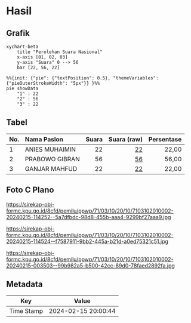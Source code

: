 # Hasil

## Grafik

```mermaid
xychart-beta
    title "Perolehan Suara Nasional"
    x-axis [01, 02, 03]
    y-axis "Suara" 0 --> 56
    bar [22, 56, 22]
```

```mermaid
%%{init: {"pie": {"textPosition": 0.5}, "themeVariables": {"pieOuterStrokeWidth": "5px"}} }%%
pie showData
    "1" : 22
    "2" : 56
    "3" : 22
```

## Tabel

| No. | Nama Paslon    | Suara | Suara (raw) | Persentase |
|:--- |:-------------- | -----:| -----------:| ----------:|
| 1   | ANIES MUHAIMIN | 22    | [22][p-1]   | 22,00      |
| 2   | PRABOWO GIBRAN | 56    | [56][p-2]   | 56,00      |
| 3   | GANJAR MAHFUD  | 22    | [22][p-3]   | 22,00      |


[p-1]: https://github.com/gigit-pemilu/pemilu-2024/blob/main/pilpres/hitung-suara/sub/71-sulawesi-utara/sub/03-kepulauan-sangihe/sub/10-manganitu-selatan/sub/2010-pindang/sub/002-tps/sub/paslon-1.txt
[p-2]: https://github.com/gigit-pemilu/pemilu-2024/blob/main/pilpres/hitung-suara/sub/71-sulawesi-utara/sub/03-kepulauan-sangihe/sub/10-manganitu-selatan/sub/2010-pindang/sub/002-tps/sub/paslon-2.txt
[p-3]: https://github.com/gigit-pemilu/pemilu-2024/blob/main/pilpres/hitung-suara/sub/71-sulawesi-utara/sub/03-kepulauan-sangihe/sub/10-manganitu-selatan/sub/2010-pindang/sub/002-tps/sub/paslon-3.txt

## Foto C Plano

https://sirekap-obj-formc.kpu.go.id/8cfd/pemilu/ppwp/71/03/10/20/10/7103102010002-20240215-114252--5a7dfbdc-98d8-455b-aaa4-9299bf27aaa9.jpg

https://sirekap-obj-formc.kpu.go.id/8cfd/pemilu/ppwp/71/03/10/20/10/7103102010002-20240215-114524--f7587911-9bb2-445a-b21d-a0ed75321c51.jpg

https://sirekap-obj-formc.kpu.go.id/8cfd/pemilu/ppwp/71/03/10/20/10/7103102010002-20240215-003503--99b982a5-b500-42cc-89d0-78faed2892fa.jpg


## Metadata

| Key        | Value               |
| ---------- | ------------------- |
| Time Stamp | 2024-02-15 20:00:44 |



